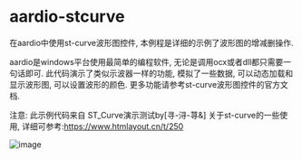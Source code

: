 # aardio-stcurve
在aardio中使用st-curve波形图控件, 本例程是详细的示例了波形图的增减删操作.


aardio是windows平台使用最简单的编程软件, 无论是调用ocx或者dll都只需要一句话即可.
此代码演示了类似示波器一样的功能, 模拟了一些数据, 可以动态加载和显示波形图, 可以设置波形的颜色.
更多功能请参考st-curve波形图控件的官方文档.

注意: 此示例代码来自 ST_Curve演示测试by[寻-浔-荨&] 
关于st-curve的一些使用, 详细可参考:https://www.htmlayout.cn/t/250

![image](https://github.com/xxx/xx.png)
